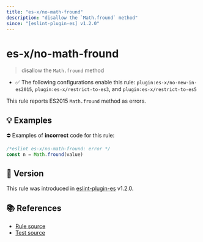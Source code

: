 ```yaml
---
title: "es-x/no-math-fround"
description: "disallow the `Math.fround` method"
since: "[eslint-plugin-es] v1.2.0"
---
```


# es-x/no-math-fround
> disallow the `Math.fround` method

- ✅ The following configurations enable this rule: `plugin:es-x/no-new-in-es2015`, `plugin:es-x/restrict-to-es3`, and `plugin:es-x/restrict-to-es5`

This rule reports ES2015 `Math.fround` method as errors.

## 💡 Examples

⛔ Examples of **incorrect** code for this rule:

<eslint-playground type="bad">

```js
/*eslint es-x/no-math-fround: error */
const n = Math.fround(value)
```

</eslint-playground>

## 🚀 Version

This rule was introduced in [eslint-plugin-es] v1.2.0.

[eslint-plugin-es]: https://github.com/mysticatea/eslint-plugin-es

## 📚 References

- [Rule source](https://github.com/eslint-community/eslint-plugin-es-x/blob/master/lib/rules/no-math-fround.js)
- [Test source](https://github.com/eslint-community/eslint-plugin-es-x/blob/master/tests/lib/rules/no-math-fround.js)
